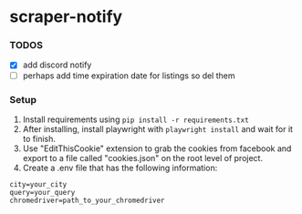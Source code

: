 # scraper-notify

### TODOS

- [x] add discord notify
- [ ] perhaps add time expiration date for listings so del them

### Setup

1. Install requirements using `pip install -r requirements.txt`
2. After installing, install playwright with `playwright install` and wait for it to finish.
3. Use "EditThisCookie" extension to grab the cookies from facebook and export to a file called "cookies.json" on the root level of project.
4. Create a .env file that has the following information:

```env
city=your_city
query=your_query
chromedriver=path_to_your_chromedriver
```
